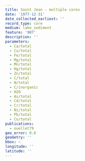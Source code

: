 ```yaml
---
title: Saint Jean - multiple cores
date: '1977-12-31'
date_collected_earliest: ''
record_type: core
medium: lake_sediment
feature: '907'
description: ''
parameters:
  - Ca/total
  - Cu/total
  - Fe/total
  - Mg/total
  - Mn/total
  - Hg/total
  - Zn/total
  - C/total
  - N/total
  - C/inorganic
  - H2O
  - As/total
  - Cd/total
  - Cr/total
  - Ni/total
  - Pb/total
  - Co/total
publications:
  - ouellet79
geo_error: 0.0
geometry: ''
bbox: ~
longitude: ''
latitude: ''
---
```

